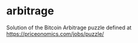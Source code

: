 # arbitrage
Solution of the Bitcoin Arbitrage puzzle defined at https://priceonomics.com/jobs/puzzle/

